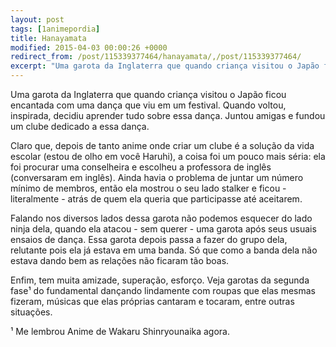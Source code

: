```yaml
---
layout: post
tags: [1animepordia]
title: Hanayamata
modified: 2015-04-03 00:00:26 +0000
redirect_from: /post/115339377464/hanayamata/,/post/115339377464/
excerpt: "Uma garota da Inglaterra que quando criança visitou o Japão ficou encantada com uma dança que viu em um festival. Quando voltou, inspirada, decidiu aprender tudo sobre essa dança."
---
```


Uma garota da Inglaterra que quando criança visitou o Japão ficou
encantada com uma dança que viu em um festival. Quando voltou,
inspirada, decidiu aprender tudo sobre essa dança. Juntou amigas
e fundou um clube dedicado a essa dança.

Claro que, depois de tanto anime onde criar um clube é a solução da vida
escolar (estou de olho em você Haruhi), a coisa foi um pouco mais séria:
ela foi procurar uma conselheira e escolheu a professora de inglês
(conversaram em inglês). Ainda havia o problema de juntar um número
mínimo de membros, então ela mostrou o seu lado stalker e ficou -
literalmente - atrás de quem ela queria que participasse até aceitarem.

Falando nos diversos lados dessa garota não podemos esquecer do lado
ninja dela, quando ela atacou - sem querer - uma garota após seus usuais
ensaios de dança. Essa garota depois passa a fazer do grupo dela,
relutante pois ela já estava em uma banda. Só que como a banda dela não
estava dando bem as relações não ficaram tão boas.

Enfim, tem muita amizade, superação, esforço. Veja garotas da segunda
fase¹ do fundamental dançando lindamente com roupas que elas mesmas
fizeram, músicas que elas próprias cantaram e tocaram, entre outras
situações.

<!-- more -->

¹ Me lembrou Anime de Wakaru Shinryounaika agora.


